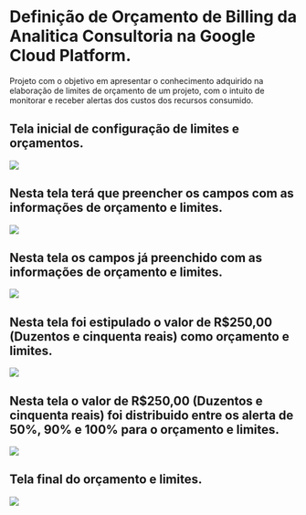 # Definição de Orçamento de Billing da Analitica Consultoria na Google Cloud Platform.

Projeto com o objetivo em apresentar o conhecimento adquirido na elaboração de limites de orçamento de um projeto, com o intuito de monitorar e receber alertas dos custos dos recursos consumido.

## Tela inicial de configuração de limites e orçamentos.

![](https://github.com/andrerj2000/Dio_DevOps_Banco_Carrefour/blob/main/Defini%C3%A7%C3%A3o_de_Or%C3%A7amento_de_Billing_na_Google_Cloud_Platform/Tela01.png)

## Nesta tela terá que preencher os campos com as informações de orçamento e limites.

![](https://github.com/andrerj2000/Dio_DevOps_Banco_Carrefour/blob/main/Defini%C3%A7%C3%A3o_de_Or%C3%A7amento_de_Billing_na_Google_Cloud_Platform/Tela02.png)

## Nesta tela os campos já preenchido com as informações de orçamento e limites.

![](https://github.com/andrerj2000/Dio_DevOps_Banco_Carrefour/blob/main/Defini%C3%A7%C3%A3o_de_Or%C3%A7amento_de_Billing_na_Google_Cloud_Platform/Tela03.png)

## Nesta tela foi estipulado o valor de R$250,00 (Duzentos e cinquenta reais) como orçamento e limites.

![](https://github.com/andrerj2000/Dio_DevOps_Banco_Carrefour/blob/main/Defini%C3%A7%C3%A3o_de_Or%C3%A7amento_de_Billing_na_Google_Cloud_Platform/Tela04.png)

## Nesta tela o valor de R$250,00 (Duzentos e cinquenta reais) foi distribuido entre os alerta de 50%, 90% e 100% para o orçamento e limites.

![](https://github.com/andrerj2000/Dio_DevOps_Banco_Carrefour/blob/main/Defini%C3%A7%C3%A3o_de_Or%C3%A7amento_de_Billing_na_Google_Cloud_Platform/Tela05.png)

## Tela final do orçamento e limites.

![](https://github.com/andrerj2000/Dio_DevOps_Banco_Carrefour/blob/main/Defini%C3%A7%C3%A3o_de_Or%C3%A7amento_de_Billing_na_Google_Cloud_Platform/Tela06.png)
